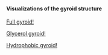 #### Visualizations of the gyroid structure

[Full gyroid!](https://github.com/schwinns/BCC_membrane/blob/master/analysis/visualizations/full_BCC.pdf)

[Glycerol gyroid!](https://github.com/schwinns/BCC_membrane/blob/master/analysis/visualizations/glycerol_BCC.pdf)

[Hydrophobic gyroid!](https://github.com/schwinns/BCC_membrane/blob/master/analysis/visualizations/hydrophobic_BCC.pdf)